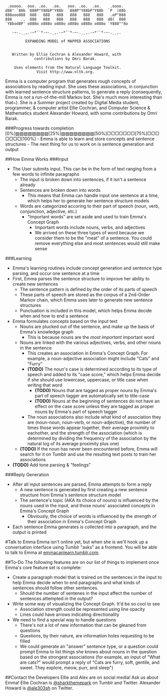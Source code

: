      .ooooo.  ooo. .oo.  .oo.   ooo. .oo.  .oo.    .oooo.
    d88' `88b `888P"Y88bP"Y88b  `888P"Y88bP"Y88b  `P  )88b
    888ooo888  888   888   888   888   888   888   .oP"888
    888    .,  888   888   888   888   888   888  d8(  888
    `Y8bod8P' o888o o888o o888o o888o o888o o888o `Y888""8o

       ·~-.¸¸,.-~*¯¨*·~-.¸,.-~*¯¨*·~-.¸¸,.-~*¯¨*·~-.¸¸,.

             EXPANDING MODEL of MAPPED ASSOCIATIONS


       Written by Ellie Cochran & Alexander Howard, with
                 contributions by Omri Barak.

        Uses elements from the Natural Language Toolkit.
                  Visit http://www.nltk.org.

Emma is a computer program that generates rough concepts of associations by reading input. She uses these associations, in conjunction with learned sentence structure patterns, to generate a reply (consequently, Emma is *not* a run-of-the-mill Markov bot. She's much more interesting than that~). She is a Summer project created by Digital Media student, programmer, & computer artist Ellie Cochran, and Computer Science & Mathematics student Alexander Howard, with some contributions by Omri Barak.

###Progress towards completion
     [0%]▨▨▨▨▨▨▨▨[25%]▨▨▨▨▨▨▨▨[50%]▢▢▢▢▢▢▢[75%]▢▢▢▢▢▢▢[100%]
     - Emma is able to learn and store concepts and sentence structures
     - The next thing for us to work on is sentence generation and output

##How Emma Works
###Input
* The User submits input. This can be in the form of text ranging from a few words to infinite paragraphs
  * The input is broken down into sentences, if it isn't a sentence already
  * Sentences are broken down into words
    * This means that Emma can handle input one sentence at a time, which helps her to generate her sentence structure models
  * Words are categorized accoring to their part of speech (noun, verb, conjunction, adjective, etc.)
    * "Important words" are set aside and used to train Emma's Concept Graph
      * Important words include nouns, verbs, and adjectives
      * We arrived on these three types of word because we consider them to be the "meat" of a sentence. You could remove everything else and most sentences would still make sense
      
###Learning
* Emma's learning routines include concept generation and sentence type parsing, and occur one sentence at a time
* First, Emma parses the sentence structure to improve her ability to create new sentences
  * The sentence pattern is defined by the order of its parts of speech
  * These parts of speech are stored as the corpus of a 2nd-Order Markov chain, which Emma uses later to generate new sentence structures
  * Punctuation is included in this model, which helps Emma decide when and how to end a sentence
* Emma formulates concepts based on the input text
  * Nouns are plucked out of the sentence, and make up the basis of Emma's knowledge graph
    * This is because nouns are the *most important* important word
  * Nouns are linked with the various adjectives, verbs, and other nouns in the sentence
    * This creates an association in Emma's Concept Graph. For example, a noun-adjective association might include "Cats" and "Furry"
    * **(TODO)** The noun's case is determined according to its type of speech and added to its "case score," which helps Emma decide if she should use lowercase, uppercase, or title case when writing that word
      * **(TODO)** Nouns that are tagged as proper nouns by Emma's part of speech tagger are automatically set to title-case
      * **(TODO)** Nouns at the beginning of sentences do not have an effect on the case score unless they are tagged as proper nouns by Emma's part of speech tagger
    * The noun associations also include what kind of association they are (noun-noun, noun-verb, or noun-adjective), the number of times those words appear together, their average proximity to eachother, and the strength of the association (which is determined by dividing the frequency of the association by the natural log of its average proximity plus one)
  * **(TODO)** If the noun has never been encountered before, Emma will search for it on Tumblr and use the resulting text posts to train her associations
* **(TODO)** Add tone parsing & "feelings"

###Reply Generation
* After all input sentences are parsed, Emma attempts to form a reply
  * A new sentence is generated by first creating a new sentence structure from Emma's sentence structure model
  * The sentence's topic (AKA its choice of nouns) is influenced by the nouns used in the input, and those nouns' associated concepts in Emma's Concept Graph
    * Obviously, the choice of words is influenced by the strength of their association in Emma's Concept Graph
* Each sentence Emma generates is collected into a paragraph, and the output is printed

#Talk to Emma
Emma isn't online yet, but when she is we'll hook up a conversation interface using Tumblr "asks" as a frontend. You will be able to talk to Emma at [emmacanlearn.tumblr.com](http://emmacanlearn.tumblr.com).

##To-Do
The following features are on our list of things to implement once Emma's core feature set is complete:
* Create a paragraph model that is trained on the sentences in the input to help Emma decide when to end paragraphs and what kinds of sentences should follow other sentences.
  * Should the number of sentenes in the input affect the number of sentences attempted in the output?
* Write some way of visualizing the Concept Graph. It'd be so cool to see
  * Association strength could be represented using line opacity
  * Lines could have arrows indicating directionality
* We need to find a special way to handle questions
  * There's not a lot of new information that can be gleaned from questions
  * Questions, by their nature, are information holes requesting to be filled
  * We could generate an "answer" sentence type, or a question could prompt Emma to list things she knows about nouns in the question based on the strongest associations (for example, an input of "What are cats?" would prompt a reply of "Cats are furry, soft, gentile, and sweet. They explore, meow, purr, and sleep")
  
##Contact the Developers
Ellie and Alex are on social media! Ask us about Emma!
Ellie Cochran is [@sharkthemepark](http://sharkthemepark.tumblr.com) on Tumblr and Twitter.
Alexander Howard is [@ale303sh](http://www.twitter.com/ale303sh) on Twitter.

